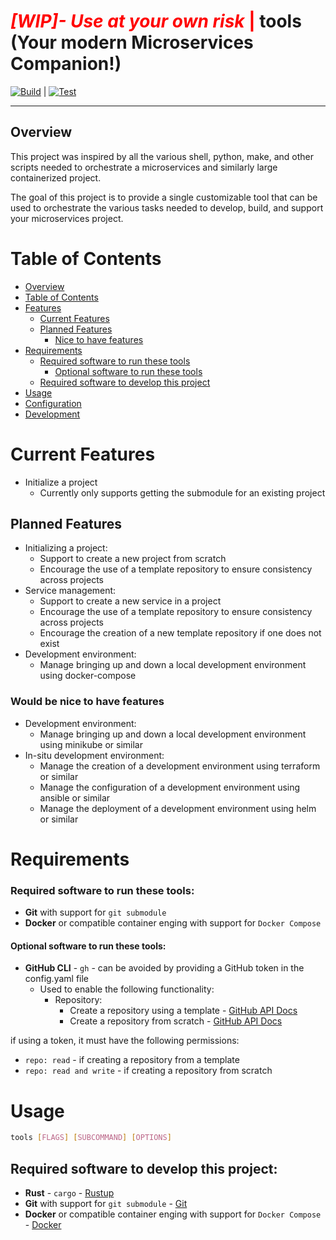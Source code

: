# <span style="color:red">*[WIP]- Use at your own risk* |</span> tools (Your modern Microservices Companion!) 

[![Build](https://github.com/xN4P4LM-org/tools/actions/workflows/build.yaml/badge.svg)](https://github.com/xN4P4LM-org/tools/actions/workflows/build.yaml) | [![Test](https://github.com/xN4P4LM-org/tools/actions/workflows/test.yaml/badge.svg?branch=main)](https://github.com/xN4P4LM-org/tools/actions/workflows/test.yaml)

------
## Overview
This project was inspired by all the various shell, python, make, and other scripts needed to orchestrate a microservices and similarly large containerized project. 

The goal of this project is to provide a single customizable tool that can be used to orchestrate the various tasks needed to develop, build, and support your microservices project.

# Table of Contents
- [Overview](#overview)
- [Table of Contents](#table-of-contents)
- [Features](#features)
    - [Current Features](#current-features)
    - [Planned Features](#planned-features)
        - [Nice to have features](#would-be-nice-to-have-features)
- [Requirements](#requirements)
    - [Required software to run these tools](#required-software-to-run-these-tools)
        - [Optional software to run these tools](#optional-software-to-run-these-tools)
    - [Required software to develop this project](#required-software-to-develop-this-project)
- [Usage](#usage)
- [Configuration](#configuration)
- [Development](#development)

# Current Features
- Initialize a project
    - Currently only supports getting the submodule for an existing project

## Planned Features
- Initializing a project:
    - Support to create a new project from scratch
    - Encourage the use of a template repository to ensure consistency across projects
- Service management:
    - Support to create a new service in a project
    - Encourage the use of a template repository to ensure consistency across projects
    - Encourage the creation of a new template repository if one does not exist
- Development environment:
    - Manage bringing up and down a local development environment using docker-compose

### Would be nice to have features
- Development environment:
    - Manage bringing up and down a local development environment using minikube or similar
- In-situ development environment:
    - Manage the creation of a development environment using terraform or similar
    - Manage the configuration of a development environment using ansible or similar
    - Manage the deployment of a development environment using helm or similar

# Requirements

### Required software to run these tools:
- **Git** with support for `git submodule`
- **Docker** or compatible container enging with support for `Docker Compose`

#### Optional software to run these tools:
- **GitHub CLI** - `gh` - can be avoided by providing a GitHub token in the config.yaml file
    - Used to enable the following functionality:
        - Repository:
            - Create a repository using a template - [GitHub API Docs](https://docs.github.com/en/rest/reference/repos#create-a-repository-using-a-template)
            - Create a repository from scratch - [GitHub API Docs](https://docs.github.com/en/rest/reference/repos#create-a-repository-for-the-authenticated-user)

if using a token, it must have the following permissions:
- `repo: read` - if creating a repository from a template
- `repo: read and write` - if creating a repository from scratch

# Usage
```bash
tools [FLAGS] [SUBCOMMAND] [OPTIONS]
```


## Required software to develop this project:
- **Rust** - `cargo` - [Rustup](https://rustup.rs/)
- **Git** with support for `git submodule` - [Git](https://git-scm.com/downloads)
- **Docker** or compatible container enging with support for `Docker Compose` - [Docker](https://docs.docker.com/get-docker/)